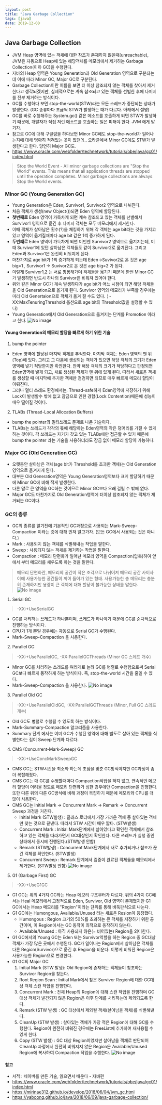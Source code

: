 ```yaml
---
layout: post
title: "Java Garbage Collection"
tags: [java]
date: 2019-12-08
---
```


## Java Garbage Collection
- JVM Heap 영역에 있는 객체에 대한 참조가 존재하지 않을때(unreachable), JVM은 자동으로 Heap에 있는 해당객체를 메모리에서 제거하는 Garbaga Collection(이하 GC)을 수행한다.
- 자바의 Heap 영역은 Young Generation과 Old Generation 영역으로 구분되는데 이에 따라 Minor GC, Major GC로 구분된다.
- Garbage Collection이란 이름을 보면 더 이상 참조되지 않는 객체를 찾아서 제거한다고 생각되겠지만, 실제적으로는 계속 참조되고 있는 객체를 선별한 후에 나머지를 전부 제거하는 방식이다.
- GC를 수행하다 보면 stop-the-world(STW)라는 모든 스레드가 중단되는 상태가 발생한다. (GC 종류마다 조금씩 STW가 발생하는 때가 다르다. 아래에서 설명)
- GC를 바로 수행해주는 System.gc() 같은 메소드를 호출하게 되면 STW가 발생하기 때문에, 개발자가 직접 저런 메소드를 호출하는 일은 피해야 한다. JVM 에게 맡기자.
- 참고로 GC에 대해 구글링을 하다보면 Minor GC에도 stop-the-world가 일어나는지에 대해 명확히 적혀있는 곳이 없던데.. 오라클에서 Minor GC에도 STW가 발생한다고 한다. 당연히 Major GC도.
- <https://www.oracle.com/webfolder/technetwork/tutorials/obe/java/gc01/index.html>
> Stop the World Event - All minor garbage collections are "Stop the World" events. This means that all application threads are stopped until the operation completes. Minor garbage collections are always Stop the World events.


### Minor GC (Young Generation GC)
- Young Generation은 Eden, Survivor1, Survivor2 영역으로 나눠진다.
- 처음 객체가 생성(new Object())되면 Eden 영역에 할당된다.
- **첫번째로** Eden 영역이 가득차게 되면 계속 참조되고 있는 객체를 선별해서 Survivor1 영역으로 옮긴 후 나머지 객체는 모두 메모리에서 제거한다. 
- 이때 객체가 살아남은 횟수(?)을 체킹하기 위해 각 객체는 age bit라는 것을 가지고 있고 영역이 옮겨질때마다 age bit 값은 1씩 증가하게 된다.
- **두번째로** Eden 영역이 가득차게 되면 이번엔 Survivor2 영역으로 옮겨지는데, 이때 Survivor1에 있던 살아남은 객체들도 같이 Survivor2로 옮겨진다. 그리고 Eden과 Survivor1은 완전히 비워지게 된다.
- 마찬가지로 age bit가 1씩 증가하게 되는데 Eden->Suvivor2로 온 것은 age big=1 , Survivor1 -> Suvivor2로 온 것은 age big=2 가 된다.
- 이렇게 Survivor1,2 는 서로 핑퐁해가며 객체들을 옮기기 때문에 한번 Minor GC가 발생하면 반드시 하나의 Survivor은 비워져 있어야 한다.
- 위와 같은 Minor GC가 계속 발생하다가 age bit가 어느 시점이 되면 해당 객체들을 Old Generation으로 옮기게 된다. Survivor 영역의 메모리가 부족할 경우에는 미리 Old Genertaion으로 객체가 옮겨 질 수도 있다. ( -XX:MaxTenuringThreshold 옵션으로 age bit의 Threshold값을 설정할 수 있다)
- Young Generation에서 Old Generation으로 옮겨지는 단계를 Promotion 이라고 한다.
![No image](/assets/posts/20191208/minor_gc.png)

#### Young Generation의 메모리 할당을 빠르게 하기 위한 기술
1. bump the pointer
- Eden 영역에 할당된 마지막 객체를 추적한다. 마지막 객체는 Eden 영역의 맨 위(Top)에 있다. 그리고 그 다음에 생성되는 객체가 있으면 해당 객체의 크기가 Eden 영역에 넣기 적당한지만 확인한다. 만약 해당 객체의 크기가 적당하다고 판정되면 Eden영역에 넣게 되고, 새로 생성된 객체가 맨 위에 있게 된다. 따라서 새로운 객체를 생성할 때 마지막에 추가한 객체만 점검하면 되므로 매우 빠르게 메모리 할당이 이뤄진다.
- 그러나 멀티 쓰레드 환경에서는, Thread-safe하게 Eden영역에 저장하기 위해 Lock이 발생할수 밖에 없고 잠금으로 인한 경합(Lock Contention)때문에 성능이 매우 떨어질 것이다.

2. TLABs (Thread-Local Allocation Buffers)
- bump the pointer의 멀티쓰레드 문제로 나온 기술이다.
- TLABs는 쓰레드가 각각의 몫에 해당하는 Eden영역의 작은 덩어리를 가질 수 있게 하는 것이다. 각 쓰레드는 자기가 갖고 있는 TLABs에만 접근할 수 있기 때문에 bump the pointer 라는 기술을 사용하더라도 잠금 없이 메모리 할당이 가능하다. 


### Major GC (Old Generation GC)
- 오랫동안 살아남은 객체(age bit가 Threshold를 초과한 객체)는 Old Generation 영역으로 옮겨지게 된다.
- 대부분 Old Generation영역은 Young Generation영역보다 크게 할당하기 때문에 Minor GC에 비해 적게 발생한다. 
- 다른 말로 큰 영역을 GC하는 것이므로 Minor GC보다 오래 걸릴 수 밖에 없다.
- Major GC도 마찬가지로 Old Generation영역에 더이상 참조되지 않는 객체가 제거되는 GC이다.


### GC의 종류
- GC의 종류를 알기전에 기본적인 GC과정으로 사용되는 Mark-Sweep-Compaction 이라는 것에 대해 먼저 알고가자. (모든 GC에서 사용되는 것은 아니다.)
- Mark : 사용되지 않는 객체를 식별해내는 작업을 말한다.
- Sweep : 사용되지 않는 객체를 제거하는 작업을 말한다.
- Compaction : 메모리 단편화가 일어난 메모리 영역을 Compaction(압축)하여 앞에서 부터 메모리를 채우도록 하는 것을 말한다.
> 메모리 단편화란, 메모리의 공간이 작은 조각으로 나뉘어져 메모리 공간 사이사이에 사용가능한 공간들이 끼어 들어가 있는 형태. 사용가능한 총 메모리는 충분히 존재하지만 용량이 큰 객체에 대해 할당이 불가능한 상태를 말한다.
![No image](/assets/posts/20191208/mark_sweep_compaction.png)

1. Serial GC
> -XX:+UseSerialGC  
- GC를 처리하는 쓰레드가 하나뿐이며, 쓰레드가 하나이기 때문에 GC를 순차적으로 진행하는 방식이다.
- CPU가 1개 뿐일 경우에는 자동으로 Serial GC가 수행된다.
- Mark-Sweep-Compaction 을 사용한다.

2. Parallel GC
> -XX:+UseParallelGC, -XX:ParallelGCThreads (Minor GC 스레드 개수)  
- Minor GC를 처리하는 쓰레드를 여러개로 늘려 GC를 병렬로 수행함으로써 Serial GC보다 빠르게 동작하게 하는 방식이다. 즉, stop-the-world 시간을 줄일 수 있다.
- Mark-Sweep-Compaction 을 사용한다.
![No image](/assets/posts/20191208/serial_parallel_gc.png)

3. Parallel Old GC
> -XX:+UseParallelOldGC, -XX:ParallelGCThreads (Minor, Full GC 스레드 개수)  
- Old GC도 병렬로 수행될 수 있도록 하는 방식이다.
- Mark-Summary-Compaction 알고리즘을 사용한다.
- Summary 단계 에서는 이미 GC가 수행된 영역에 대해 별도로 살아 있는 객체를 식별한다는 점이 Sweep 단계와 다르다.

4. CMS (Concurrent-Mark-Sweep) GC
> -XX:+UseConcMarkSweepGC  
- CMS GC는 STW시간을 최소화 하는데 초점을 맞춘 GC방식이지만 GC과정이 좀더 복잡해졌다.
- CMS GC는 매 GC를 수행할때마다 Compaction작업을 하지 않고, 연속적인 메모리 할당이 어려울 정도로 메모리 단편화가 심한 경우에만 Compaction을 진행한다. 또한 다른 위의 다른 GC방식에 비해 과정이 복잡하기 때문에 메모리와 CPU를 더 많이 사용한다.
- CMS GC는 Initial Mark -> Concurrent Mark -> Remark -> Concurrent Sweep 과정을 거친다.
  * Initial Mark (STW발생) : 클래스 로더에서 가장 가까운 객체 중 살아있는 객체만 찾는 것으로 끝낸다. 따라서 STW 시간이 매우 짧다. (STW발생)
  * Concurrent Mark : Initial Mark단계에서 살아있다고 확인한 객체에서 참조하고 있는 객체를 따라가면서 GC대상인지 확인한다. 다른 쓰레드가 실행 중인 상태에서 동시에 진행된다.(STW발생 안함) 
  * Remark (STW발생) : Concurrent Mark단계에서 새로 추가되거나 참조가 끊긴 객체를 확인한다. (STW발생)
  * Concurrent Sweep : Remark 단계에서 검증이 완료된 객체들을 메모리에서 제거한다. (STW발생 안함) 
![No image](/assets/posts/20191208/serial_cms_gc.png)

5. G1 (Garbage First) GC
> -XX:+UseG1GC  
- G1 GC는 위의 4가지 GC와는 Heap 메모리 구조부터가 다르다. 위의 4가지 GC에서는 Heal 메모리에서 고정적으로 Eden, Survivor, Old 영역이 존재했지만 G1 GC에서는 Heap 메모리를 "Region"이라는 단위를 통해 바둑판식으로 나눈다.
- G1 GC에는 Humongous, Available/Unused 라는 새로운 Resion이 등장했다.
  * Humongous : Region 크기의 50%를 초과하는 큰 객체를 저장하기 위한 공간이며, 이 Region에서는 GC 동작이 최적으로 동작하지 않는다.
  * Available/Unused : 아직 사용되지 않은(= 비어있는) Region을 의미한다.
- G1 GC에서의 Young GC는 Eden 또는 Survivor역할을 하는 Region 중 GC대상 객체가 가장 많은 곳에서 수행된다. GC가 일어나는 Region에서 살아남은 객체를 다른 Region(Survivor)으로 옮긴 후 Region을 비운다. 이렇게 비워진 Region은 사용가능한 Region으로 변경한다.
- G1 GC의 Major GC 
  1. Initial Mark (STW 발생): Old Region에 존재하는 객체들이 참조하는 Survivor Region을 찾는다. 
  2. Root Region Scan : Initial Mark에서 찾은 Survivor Region에 대한 GC대상 객체 스캔 작업을 진행한다.
  3. Concurrent Mark : 전체 Heap의 Region에 대해 스캔 작업을 진행하며 GC대상 객체가 발견되지 않은 Region은 이후 단계를 처리하는데 제외되도록 한다.
  4. Remark (STW 발생) : GC 대상에서 제외될 객체(살아남을 객체)를 식별해낸다.
  5. CleanUp (STW 발생) : 살아있는 객체가 가장 적은 Region에 대해 GC를 수행한다. Region이 완전히 비워진 경우에는 FreeList에 추가하여 재사용될 수 있게 한다.
  6. Copy (STW 발생) : GC 대상 Region이었지만 살아남을 객체로 판단되어 CleanUp 과정에서 완전히 비워지지 않은 Region은 Available/Unused Region에 복사하여 Compaction 작업을 수행한다.
![No image](/assets/posts/20191208/g1_heap_memory.png)


#### 참고
- 서적 : 네이버를 만든 기술, 읽으면서 배운다 - 자바편 
- <https://www.oracle.com/webfolder/technetwork/tutorials/obe/java/gc01/index.html>
- <https://mirinae312.github.io/develop/2018/06/04/jvm_gc.html>
- <https://yaboong.github.io/java/2018/06/09/java-garbage-collection/> 
